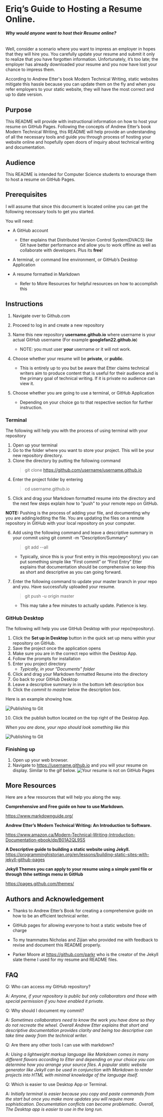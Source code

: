  # Eriq’s Guide to Hosting a Resume Online.

#### *Why would anyone want to host their Resume online?*

\
Well, consider a scenario where you want to impress an employer in hopes that they will hire you. You carefully update your resume and submit it only to realize that you have forgotten information. Unfortunately, it’s too late; the employer has already downloaded your resume and you now have lost your chance to impress them. 

According to Andrew Etter's book Modern Technical Writing, static websites mitigate this hassle because you can update them on the fly and when you refer employers to your static website, they will have the most correct and up to date version. 

## Purpose

This README will provide with instructional information on how to host your resume on GitHub Pages. Following the concepts of Andrew Etter’s book Modern Technical Writing, this README will help provide an understanding of all the necessary tools and guide you through process of hosting your website online and hopefully open doors of inquiry about technical writing and documentation.

## Audience

This README is intended for Computer Science students to enourage them to host a resume on GitHub Pages. 

## Prerequisites

I will assume that since this document is located online you can get the following necessary tools to get you started.

You will need:
* A GitHub account
    *  Etter explains that Distributed Version Control System(DVACS) like Git have better performance and allow you to work offline as well as collaborate with developers. Plus its **free**!

* 	A terminal, or command line environment, or GitHub’s Desktop Application
* 	A resume formatted in Markdown
    * Refer to More Resources for helpful resources on how to accomplish this
    

## Instructions


1. Navigate over to Github.com 
2.	Proceed to log in and create a new repository
3.	Name this new repository **username.github.io** where username is your actual GitHub username (For example **googlefan22.github.io**)
    *   NOTE: you must user **your** username or it will not work.
4.	 Choose whether your resume will be **private**, or **public**. 
    
        * This is entirely up to you but be aware that Etter claims technical writers aim to produce content that is useful for their audience and is the primary goal of technical writing. If it is private no audience can view it.

5.	Choose whether you are going to use a terminal, or GitHub Application

    *   Depending on your choice go to that respective section for further instruction.

### Terminal
The following will help you with the process of using terminal with your repository
1.	Open up your terminal
2.	Go to the folder where you want to store your project. This will be your new repository directory.
3.	Clone the directory by putting the following command
    >git clone https://github.com/username/username.github.io
4.	Enter the project folder by entering 
    >cd username.github.io
5.	Click and drag your Markdown formatted resume into the directory and the next few steps explain how to "push" to your remote repo on GitHub.

**NOTE:** Pushing is the process of adding your file, and documenting why you are adding/editing the file. You are updating the files on a remote repository in GitHub with your local repository on your computer.

6.	Add using the following command and leave a descriptive summary in your commit using git commit -m "Description/Summary"
    >git add --all

    * Typically, since this is your first entry in this repo(repository) you can put something simple like “First commit” or “First Entry” 
 	Etter explains that documentation should be comprehensive so keep this as short and descriptive as you can going forward.

7.	Enter the following command to update your master branch in your repo and you. Have successfully uploaded your resume. 
    >git push -u origin master 

    *	This may take a few minutes to actually update. Patience is key.



### GitHub Desktop

The following will help you use GitHub Desktop with your repo(repository).

1.	Click the **Set up in Desktop** button in the quick set up menu within your repository on GitHub.
2.	Save the project once the application opens
3.	Make sure you are in the correct repo within the Desktop App.
4.	Follow the prompts for installation
5.	Enter you project directory 
    * *Typically, in your “Documents” folder*
6.	Click and drag your Markdown formatted Resume into the directory
7.	Go back to your GitHub Desktop 
8.	Leave a descriptive summary in in the bottom left description box
9.	Click the *commit to master* below the description box. 

Here is an example showing how.

![Publishing to Git](desktopapp.gif)

10.	 Click the publish button located on the top right of the Desktop App.

*When you are done, your repo should look something like this*


![Publishing to Git](repoupdated.png)



### Finishing up
1.	Open up your web browser.
2.	Navigate to https://username.github.io and you will your resume on display. Similar to the gif below.
![Your resume is not on GitHub Pages](resume.gif)


## More Resources

Here are a few resources that will help you along the way.

**Comprehensive and Free guide on how to use Markdown.**

https://www.markdownguide.org/

**Andrew Etter’s Modern Technical Writing: An Introduction to Software.**

https://www.amazon.ca/Modern-Technical-Writing-Introduction-Documentation-ebook/dp/B01A2QL9SS

**A Descriptive guide to building a static website using Jekyll.**
https://programminghistorian.org/en/lessons/building-static-sites-with-jekyll-github-pages

**Jekyll Themes you can apply to your resume using a simple yaml file or through thhe settings menu in GitHub**

https://pages.github.com/themes/



## Authors and Acknowledgement
* Thanks to Andrew Etter’s Book for creating a comprehensive guide on how to be an efficient technical writer. 

* GitHub pages for allowing everyone to host a static website free of charge
*	To my teammates Nicholas and Zijian who provided me with feedback to revise and document this README properly.
*	Parker Moore at https://github.com/parkr who is the creator of the Jekyll slate theme I used for my resume and README files.

## FAQ

Q: Who can access my GitHub repository?

A: *Anyone, if your repository is public but only collaborators and those with special permission if you have enabled it private.*

Q: Why should I document my commit?

A: *Sometimes collaborators need to know the work you have done so they do not recreate the wheel. Overall Andrew Etter explains that short and descriptive documentation provides clarity and being too descriptive can take time away from the technical writer.*

Q: Are there any other tools I can use with markdown?

A: *Using a lightweight markup language like Markdown comes in many different flavors according to Etter and depending on your choice you can determine how you arrange  your source files. A popular static website generator like Jekyll can be used in conjunction with Markdown to render projects into HTML with minimal knowledge of the language itself.*

Q: Which is easier to use Desktop App or Terminal.

A: *Initially terminal is easier because you copy and paste commands from the start but once you make more updates you will require more sophistication. Documentation conflicts can become problematic. Overall, The Desktop app is easier to use in the long run.*

